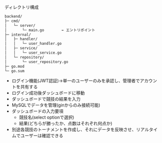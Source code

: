 ディレクトリ構成

```bash
backend/
├─ cmd/
│   └─ server/
│       └─ main.go        ← エントリポイント
├─ internal/
│   ├─ handler/
│   │   └─ user_handler.go
│   ├─ service/
│   │   └─ user_service.go
│   └─ repository/
│       └─ user_repository.go
├─ go.mod
└─ go.sum
```

- ログイン機能(JWT認証)->単一のユーザーのみを承認し、管理者でアカウントを共有する
- ログイン成功後ダッシュボードに移動
- ダッシュボードで競技の結果を入力
- MySQLでデータを管理(ginからのみ接続可能)
- ダッシュボードの入力要項
    - 競技名(select optionで選択)
    - 結果(どちらが勝ったか、点数はそれぞれ何点か)
- 別途各競技のトーナメントを作成し、それにデータを反映させ、リアルタイムでユーザーは確認できる